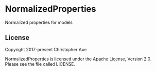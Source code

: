 # NormalizedProperties

Normalized properties for models

## License

Copyright 2017-present Christopher Aue

NormalizedProperties is licensed under the Apache License, Version 2.0. Please
see the file called LICENSE.
